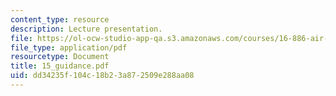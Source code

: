 ```yaml
---
content_type: resource
description: Lecture presentation.
file: https://ol-ocw-studio-app-qa.s3.amazonaws.com/courses/16-886-air-transportation-systems-architecting-spring-2004/dd34235f104c18b23a872509e288aa08_15_guidance.pdf
file_type: application/pdf
resourcetype: Document
title: 15_guidance.pdf
uid: dd34235f-104c-18b2-3a87-2509e288aa08
---
```

